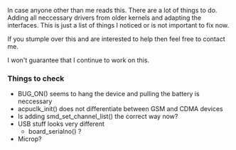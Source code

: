 In case anyone other than me reads this. There are a lot of things to do. Adding
all neccessary drivers from older kernels and adapting the interfaces. This is
just a list of things I noticed or is not important to fix now.

If you stumple over this and are interested to help then feel free to contact me.

I won't guarantee that I continue to work on this.

### Things to check
 * BUG_ON() seems to hang the device and pulling the battery is neccessary
 * acpuclk_init() does not differentiate between GSM and CDMA devices
 * Is adding smd_set_channel_list() the correct way now?
 * USB stuff looks very different
   * board_serialno() ?
 * Microp?
